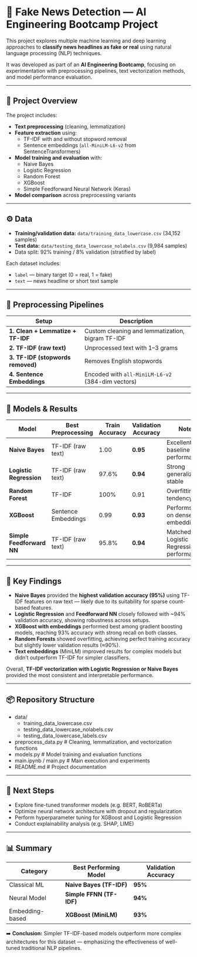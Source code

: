 # 🧠 Fake News Detection — AI Engineering Bootcamp Project

This project explores multiple machine learning and deep learning approaches to **classify news headlines as fake or real** using natural language processing (NLP) techniques.  

It was developed as part of an **AI Engineering Bootcamp**, focusing on experimentation with preprocessing pipelines, text vectorization methods, and model performance evaluation.

---

## 📁 Project Overview

The project includes:

- **Text preprocessing** (cleaning, lemmatization)
- **Feature extraction** using:
  - TF-IDF with and without stopword removal  
  - Sentence embeddings (`all-MiniLM-L6-v2` from SentenceTransformers)
- **Model training and evaluation** with:
  - Naive Bayes
  - Logistic Regression
  - Random Forest
  - XGBoost
  - Simple Feedforward Neural Network (Keras)
- **Model comparison** across preprocessing variants

---

## ⚙️ Data

- **Training/validation data:** `data/training_data_lowercase.csv` (34,152 samples)  
- **Test data:** `data/testing_data_lowercase_nolabels.csv` (9,984 samples)  
- Data split: 92% training / 8% validation (stratified by label)

Each dataset includes:
- `label` — binary target (0 = real, 1 = fake)
- `text` — news headline or short text sample

---

## 🧹 Preprocessing Pipelines

| Setup | Description |
|--------|--------------|
| **1. Clean + Lemmatize + TF-IDF** | Custom cleaning and lemmatization, bigram TF-IDF |
| **2. TF-IDF (raw text)** | Unprocessed text with 1–3 grams |
| **3. TF-IDF (stopwords removed)** | Removes English stopwords |
| **4. Sentence Embeddings** | Encoded with `all-MiniLM-L6-v2` (384-dim vectors) |

---

## 🤖 Models & Results

| Model | Best Preprocessing | Train Accuracy | Validation Accuracy | Notes |
|--------|---------------------|----------------|---------------------|--------|
| **Naive Bayes** | TF-IDF (raw text) | 1.00 | **0.95** | Excellent baseline performance |
| **Logistic Regression** | TF-IDF (raw text) | 97.6% | **0.94** | Strong generalization; stable |
| **Random Forest** | TF-IDF | 100% | 0.91 | Overfitting tendency |
| **XGBoost** | Sentence Embeddings | 0.99 | **0.93** | Performs well on dense embeddings |
| **Simple Feedforward NN** | TF-IDF (raw text) | 95.8% | **0.94** | Matched Logistic Regression performance |

---

## 🏁 Key Findings

- **Naive Bayes** provided the **highest validation accuracy (95%)** using TF-IDF features on raw text — likely due to its suitability for sparse count-based features.  
- **Logistic Regression** and **Feedforward NN** closely followed with ~94% validation accuracy, showing robustness across setups.  
- **XGBoost with embeddings** performed best among gradient boosting models, reaching 93% accuracy with strong recall on both classes.  
- **Random Forests** showed overfitting, achieving perfect training accuracy but slightly lower validation results (≈90%).  
- **Text embeddings** (MiniLM) improved results for complex models but didn’t outperform TF-IDF for simpler classifiers.  

Overall, **TF-IDF vectorization with Logistic Regression or Naive Bayes** provided the most consistent and interpretable performance.

---

## 📦 Repository Structure

- data/
  - training_data_lowercase.csv
  - testing_data_lowercase_nolabels.csv
  - testing_data_lowercase_labels.csv
- preprocess_data.py # Cleaning, lemmatization, and vectorization functions
- models.py # Model training and evaluation functions
- main.ipynb / main.py # Main execution and experiments
- README.md # Project documentation


---

## 🧭 Next Steps

- Explore fine-tuned transformer models (e.g. BERT, RoBERTa)
- Optimize neural network architecture with dropout and regularization
- Perform hyperparameter tuning for XGBoost and Logistic Regression
- Conduct explainability analysis (e.g. SHAP, LIME)

---

## 📊 Summary

| Category | Best Performing Model | Validation Accuracy |
|-----------|-----------------------|---------------------|
| Classical ML | **Naive Bayes (TF-IDF)** | **95%** |
| Neural Model | **Simple FFNN (TF-IDF)** | **94%** |
| Embedding-based | **XGBoost (MiniLM)** | **93%** |

➡️ **Conclusion:** Simpler TF-IDF-based models outperform more complex architectures for this dataset — emphasizing the effectiveness of well-tuned traditional NLP pipelines.
